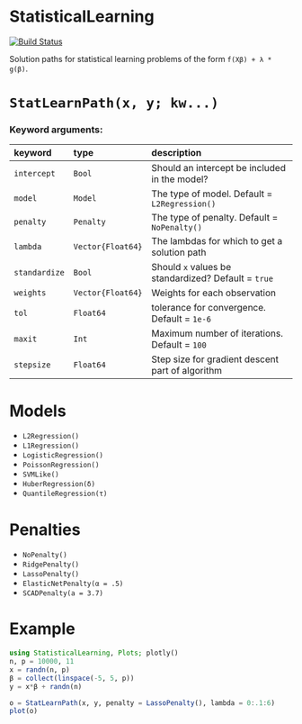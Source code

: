 # StatisticalLearning

[![Build Status](https://travis-ci.org/joshday/StatisticalLearning.jl.svg?branch=master)](https://travis-ci.org/joshday/StatisticalLearning.jl)


Solution paths for statistical learning problems of the form `f(Xβ) + λ * g(β)`.  


# `StatLearnPath(x, y; kw...)`

### Keyword arguments:

| keyword       | type              | description                                         |
|:--------------|:------------------|:----------------------------------------------------|
| `intercept`   | `Bool`            | Should an intercept be included in the model?       |
| `model`       | `Model`           | The type of model.  Default = `L2Regression()`      |
| `penalty`     | `Penalty`         | The type of penalty. Default = `NoPenalty()`        |
| `lambda`      | `Vector{Float64}` | The lambdas for which to get a solution path        |
| `standardize` | `Bool`            | Should `x` values be standardized? Default = `true` |
| `weights`     | `Vector{Float64}` | Weights for each observation                        |
| `tol`         | `Float64`         | tolerance for convergence.  Default = `1e-6`        |
| `maxit`       | `Int`             | Maximum number of iterations.  Default = `100`      |
| `stepsize`    | `Float64`         | Step size for gradient descent part of algorithm    |


# Models

- `L2Regression()`
- `L1Regression()`
- `LogisticRegression()`
- `PoissonRegression()`
- `SVMLike()`
- `HuberRegression(δ)`
- `QuantileRegression(τ)`

# Penalties

- `NoPenalty()`
- `RidgePenalty()`
- `LassoPenalty()`
- `ElasticNetPenalty(α = .5)`
- `SCADPenalty(a = 3.7)`

# Example
```julia
using StatisticalLearning, Plots; plotly()
n, p = 10000, 11
x = randn(n, p)
β = collect(linspace(-5, 5, p))
y = x*β + randn(n)

o = StatLearnPath(x, y, penalty = LassoPenalty(), lambda = 0:.1:6)
plot(o)
```
